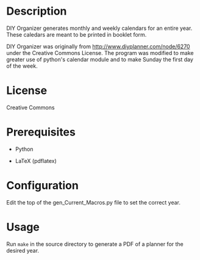 # Description

DIY Organizer generates monthly and weekly calendars for an entire year.  These caledars are meant to be printed in booklet form.

DIY Organizer was originally from http://www.diyplanner.com/node/6270 under the Creative Commons License.  The program was modified to make greater use of python's calendar module and to make Sunday the first day of the week.


# License

Creative Commons


# Prerequisites

- Python

- LaTeX (pdflatex)


# Configuration

Edit the top of the gen_Current_Macros.py file to set the correct year.


# Usage

Run `make` in the source directory to generate a PDF of a planner for the desired year.
